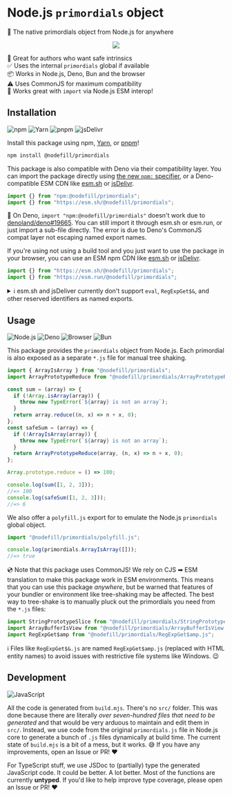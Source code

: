 # Node.js `primordials` object

🧊 The native primordials object from Node.js for anywhere

<div align="center">

![](https://user-images.githubusercontent.com/61068799/250172175-b8a00130-d315-4345-b176-7b6614342626.png)

</div>

🤩 Great for authors who want safe intrinsics \
✅ Uses the internal `primordials` global if available \
📦 Works in Node.js, Deno, Bun and the browser \
⚠️ Uses CommonJS for maximum compatibility \
🔮 Works great with `import` via Node.js ESM interop!

## Installation

![npm](https://img.shields.io/static/v1?style=for-the-badge&message=npm&color=CB3837&logo=npm&logoColor=FFFFFF&label=)
![Yarn](https://img.shields.io/static/v1?style=for-the-badge&message=Yarn&color=2C8EBB&logo=Yarn&logoColor=FFFFFF&label=)
![pnpm](https://img.shields.io/static/v1?style=for-the-badge&message=pnpm&color=222222&logo=pnpm&logoColor=F69220&label=)
![jsDelivr](https://img.shields.io/static/v1?style=for-the-badge&message=jsDelivr&color=E84D3D&logo=jsDelivr&logoColor=FFFFFF&label=)

Install this package using npm, [Yarn], or [pnpm]!

```sh
npm install @nodefill/primordials
```

This package is also compatible with Deno via their compatibility layer. You can
import the package directly using [the new `npm:` specifier], or a
Deno-compatible ESM CDN like [esm.sh] or [jsDelivr].

```js
import {} from "npm:@nodefill/primordials";
import {} from "https://esm.sh/@nodefill/primordials";
```

🛑 On Deno, `import "npm:@nodefill/primordials"` doesn't work due to
[denoland/deno#19665]. You can still import it through esm.sh or esm.run, or
just import a sub-file directly. The error is due to Deno's CommonJS compat
layer not escaping named export names.

If you're using not using a build tool and you just want to use the package in
your browser, you can use an ESM npm CDN like [esm.sh] or [jsDelivr].

```js
import {} from "https://esm.sh/@nodefill/primordials";
import {} from "https://esm.run/@nodefill/primordials";
```

<details><summary>ℹ esm.sh and jsDeliver currently don't support
<code>eval</code>, <code>RegExpGet$&</code>, and other reserved identifiers as
named exports.</summary>

For example, this will work in Node.js:

```js
// Yes, this is valid JavaScript!
import { "RegExpGet$&" as RegExpGet$amp } from "@nodefill/primordials";

console.log(RegExpGet$amp());
//=> '\x00\x00\x00'
```

ℹ TypeScript (along with many other JS syntax highlighters and tools) don't
parse string named exports very well. See [microsoft/TypeScript#40594].

But it **will not work** when you use esm.sh or jsDelivr because they don't
generate code to ESM-export those string named exports. You can still use the
default export `primordials` object though:

```js
import primordials from "https://esm.sh/@nodefill/primordials";
const { "RegExpGet$&": RegExpGet$amp } = primordials;

console.log(RegExpGet$amp());
//=> '\x00\x00\x00'
```

</details>

## Usage

![Node.js](https://img.shields.io/static/v1?style=for-the-badge&message=Node.js&color=339933&logo=Node.js&logoColor=FFFFFF&label=)
![Deno](https://img.shields.io/static/v1?style=for-the-badge&message=Deno&color=000000&logo=Deno&logoColor=FFFFFF&label=)
![Browser](https://img.shields.io/static/v1?style=for-the-badge&message=Browser&color=4285F4&logo=Google+Chrome&logoColor=FFFFFF&label=)
![Bun](https://img.shields.io/static/v1?style=for-the-badge&message=Bun&color=000000&logo=Bun&logoColor=FFFFFF&label=)

This package provides the `primordials` object from Node.js. Each primordial is
also exposed as a separate `*.js` file for manual tree shaking.

```js
import { ArrayIsArray } from "@nodefill/primordials";
import ArrayPrototypeReduce from "@nodefill/primordials/ArrayPrototypeReduce.js";

const sum = (array) => {
  if (!Array.isArray(array)) {
    throw new TypeError(`${array} is not an array`);
  }
  return array.reduce((n, x) => n + x, 0);
};
const safeSum = (array) => {
  if (!ArrayIsArray(array)) {
    throw new TypeError(`${array} is not an array`);
  }
  return ArrayPrototypeReduce(array, (n, x) => n + x, 0);
};

Array.prototype.reduce = () => 100;

console.log(sum([1, 2, 3]));
//=> 100
console.log(safeSum([1, 2, 3]));
//=> 6
```

We also offer a `polyfill.js` export for to emulate the Node.js `primordials`
global object.

```js
import "@nodefill/primordials/polyfill.js";

console.log(primordials.ArrayIsArray([]));
//=> true
```

💿 Note that this package uses CommonJS! We rely on CJS ➡ ESM translation to
make this package work in ESM environments. This means that you can use this
package _anywhere_, but be warned that features of your bundler or environment
like tree-shaking may be affected. The best way to tree-shake is to manually
pluck out the primordials you need from the `*.js` files:

```js
import StringPrototypeSlice from "@nodefill/primordials/StringPrototypeSlice.js";
import ArrayBufferIsView from "@nodefill/primordials/ArrayBufferIsView.js";
import RegExpGet$amp from "@nodefill/primordials/RegExpGet$amp.js";
```

ℹ Files like `RegExpGet$&.js` are named `RegExpGet$amp.js` (replaced with HTML
entity names) to avoid issues with restrictive file systems like Windows. 😉

## Development

![JavaScript](https://img.shields.io/static/v1?style=for-the-badge&message=JavaScript&color=222222&logo=JavaScript&logoColor=F7DF1E&label=)

All the code is generated from `build.mjs`. There's no `src/` folder. This was
done because there are literally _over seven-hundred files that need to be
generated_ and that would be very arduous to maintain and edit them in `src/`.
Instead, we use code from the original `primordials.js` file in Node.js core to
generate a bunch of `.js` files dynamically at build time. The current state of
`build.mjs` is a bit of a mess, but it works. 😅 If you have any improvements,
open an Issue or PR! ❤️

For TypeScript stuff, we use JSDoc to (partially) type the generated JavaScript
code. It could be better. A lot better. Most of the functions are currently
**untyped**. If you'd like to help improve type coverage, please open an Issue
or PR! ❤️

<!-- prettier-ignore-start -->
[esm.sh]: https://esm.sh/
[jsDelivr]: https://www.jsdelivr.com/esm
[Yarn]: https://yarnpkg.com/
[pnpm]: https://pnpm.io/
[the new `npm:` specifier]: https://deno.land/manual/node/npm_specifiers
[microsoft/TypeScript#40594]: https://github.com/microsoft/TypeScript/issues/40594
[denoland/deno#19665]: https://github.com/denoland/deno/issues/19665
<!-- prettier-ignore-end -->
